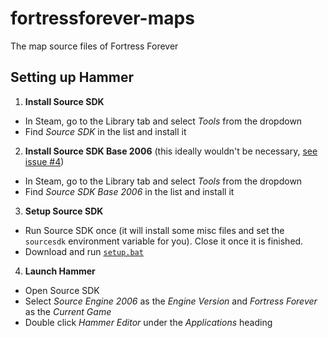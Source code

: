 # fortressforever-maps
The map source files of Fortress Forever

## Setting up Hammer

1. **Install Source SDK**
  * In Steam, go to the Library tab and select *Tools* from the dropdown
  * Find *Source SDK* in the list and install it
2. **Install Source SDK Base 2006** (this ideally wouldn't be necessary, [see issue #4](https://github.com/fortressforever/fortressforever-maps/issues/4))
  * In Steam, go to the Library tab and select *Tools* from the dropdown
  * Find *Source SDK Base 2006* in the list and install it
3. **Setup Source SDK**
  * Run Source SDK once (it will install some misc files and set the `sourcesdk` environment variable for you). Close it once it is finished.
  * Download and run [`setup.bat`](https://raw.githubusercontent.com/fortressforever/fortressforever-maps/master/setup.bat)
4. **Launch Hammer**
  * Open Source SDK
  * Select *Source Engine 2006* as the *Engine Version* and *Fortress Forever* as the *Current Game*
  * Double click *Hammer Editor* under the *Applications* heading
